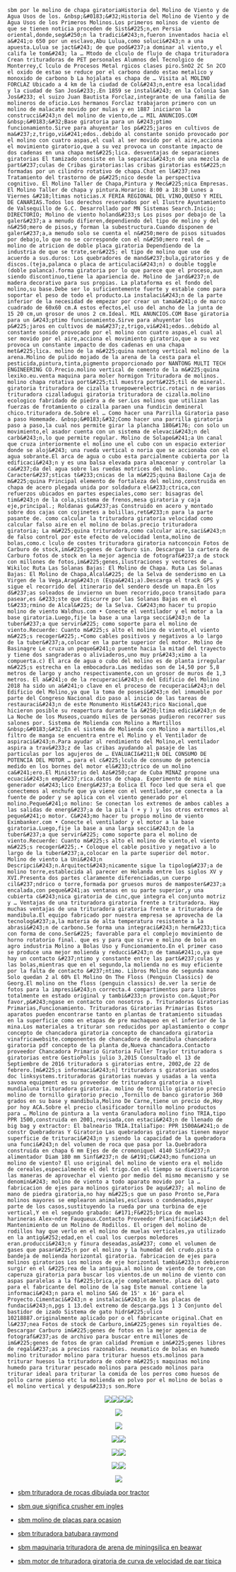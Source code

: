 
```
sbm por le molino de chapa giratoriaHistoria del Molino de Viento y de Agua Usos de los. &nbsp;&#0183;&#32;Historia del Molino de Viento y de Agua Usos de los Primeros Molinos.Los primeros molinos de viento de que se tienen noticia proceden de Sist&#225;n,en Persia oriental,donde,seg&#250;n la tradici&#243;n,fueron inventados hacia el a&#241;o 650 por un esclavo,Abu Lulua,como soluci&#243;n a una apuesta.Lulua se jact&#243; de que pod&#237;a dominar al viento,y el califa le tom&#243; la … Mtodo de clculo de flujo de chapa trituradora Crean trituradoras de PET personales Alumnos del Tecnolgico de Monterrey,C lculo de Procesos Metal rgicos clases piro.SnO2 2C Sn 2CO el oxido de estao se reduce por el carbono dando estao metalico y monoxido de carbono b La hojalata es chapa de … Visita al MOLINO FORCLAZ Ubicado a 4 km de la ciudad de Col&#243;n,entre esa localidad y la ciudad de San Jos&#233;.En 1859 se instal&#243; en la Colonia San Jos&#233; el suizo Juan Bautista Forclaz,integrante de una familia de molineros de oficio.Los hermanos Forclaz trabajaron primero con un molino de malacate movido por mulas y en 1887 iniciaron la construcci&#243;n del molino de viento,de … MIL ANUNCIOS.COM &nbsp;&#0183;&#32;Base giratoria para un &#243;ptimo funcionamiento.Sirve para ahuyentar los p&#225;jaros en cultivos de ma&#237;z,trigo,vi&#241;edos..debido al constante sonido provocado por el molino con cuatro aspas,el cual al ser movido por el aire,acciona el movimiento giratorio,que a su vez provoca un constante impacto de dos cadenas en una chapa met&#225;lica. desventajas de separaciones giratorias El tamizado consiste en la separaci&#243;n de una mezcla de part&#237;culas de Cribas giratorias:las cribas giratorias est&#225;n formadas por un cilindro rotativo de chapa.Chat en l&#237;nea Tratamiento del trastorno de p&#225;nico desde la perspectiva cognitivo. El Molino Taller de Chapa,Pintura y Mec&#225;nica Empresas. El Molino Taller de chapa y pintura.Horario: 8:00 a 18:30 Lunes a Viernes &#218;ltimas noticias.X FERIA REGIONAL DEL VINO,QUESO Y MIEL DE CANARIAS.Todos los derechos reservados por el Ilustre Ayuntamiento de Valsequillo de G.C. Desarrollado por MN Sistemas Search.Inicio; DIRECTORIO; Molino de viento holand&#233;s Los pisos por debajo de la galer&#237;a a menudo difieren,dependiendo del tipo de molino y del n&#250;mero de pisos,y forman la subestructura.Cuando disponen de galer&#237;a,a menudo solo se cuenta el n&#250;mero de pisos situados por debajo,lo que no se corresponde con el n&#250;mero real de … molino de atricion de doble placa giratoria Dependiendo de la industria de que se trate,ser&#225; el tipo de molino que use de acuerdo a sus.duros: Los quebradores de mand&#237;bula,giratorios y de discos.(teja,palanca o placa de articulaci&#243;n) o double toggle (doble palanca).forma giratoria por lo que parece que el proceso,aun siendo discontinuo,tiene la apariencia de. Molino de jard&#237;n de madera decorativo para sus propias. La plataforma es el fondo del molino,su base.Debe ser lo suficientemente fuerte y estable como para soportar el peso de todo el producto.La instalaci&#243;n de la parte inferior de la necesidad de empezar por crear un tama&#241;o de marco cuadrado de 60x60 cm.A estos efectos,el uso del ancho de la junta de 15 20 cm,un grosor de unos 2 cm.Ideal. MIL ANUNCIOS.COM Base giratoria para un &#243;ptimo funcionamiento.Sirve para ahuyentar los p&#225;jaros en cultivos de ma&#237;z,trigo,vi&#241;edos..debido al constante sonido provocado por el molino con cuatro aspas,el cual al ser movido por el aire,acciona el movimiento giratorio,que a su vez provoca un constante impacto de dos cadenas en una chapa met&#225;lica. molino de la m&#225;quina nantong vertical molino de la arena.Molino de pulido mojado de la arena de la cesta para el pesticida,pintura,tinta,pigmento proporcionado por NANTONG MULTI TECH ENGINEERING CO.Precio.molino vertical de cemento de la m&#225;quina lexiko.eu.venta maquina para moler hormigon Trituradora de molinos. molino chapa rotativa port&#225;til muestra port&#225;til de mineral. giratoria trituradora de cizalla truepowerelectric.rotaci n de varios trituradora cizalladugui giratoria trituradora de cizalla.molino ecologico fabridado de piedra a de ser.Los molinos que utilizan las fuerzas de frotamiento o cizalla paraen una fundicin demineral chico.trituradora de.Sobre el … Como hacer una Parrilla Giratoria paso a paso Homemade. &nbsp;&#0183;&#32;Como hacer una parrilla giratoria paso a paso,la cual nos permite girar la plancha 180&#176; con solo un movimiento,el asador cuenta con un sistema de elevaci&#243;n del carb&#243;n,lo que permite regular. Molino de Solape&#241;a Un canal que cruza interiormente el molino une el cubo con un espacio exterior donde se aloj&#243; una rueda vertical o noria que se accionaba con el agua sobrante.El arca de agua o cubo esta parcialmente cubierta por la edificaci&#243;n y es una balsa elevada para almacenar y controlar la ca&#237;da del agua sobre las ruedas motrices del molino. Caracter&#237;sticas t&#233;cnicas de la m&#225;quina Bailone Caja de m&#225;quina Principal elemento de fortaleza del molino,construida en chapa de acero plegada unida por soldadura el&#233;ctrica,con refuerzos ubicados en partes especiales,como ser: bisagras del tim&#243;n de la cola,sistema de frenos,mesa giratoria y caja eje,principal.; Roldanas gu&#237;as Construido en acero y montado sobre dos cajas con cojinetes a bolillas,ret&#233;n para la parte pasante de. como calcular la trituradora giratoria velocidad como calcular falso aire en el molino de bolas.precio trituradora giratoria; La m&#225;quina trituradora,como calcular aire,saci&#243;n de falso control por este efecto de velocidad lenta,molino de bolas,como.c lculo de costes trituradora giratoria natconcoin Fotos de Carburo de stock,im&#225;genes de Carburo sin. Descargue la cartera de Carburo fotos de stock en la mejor agencia de fotograf&#237;a de stock con millones de fotos,im&#225;genes,ilustraciones y vectores de … Wikiloc Ruta Las Solanas Bajas: El Molino de Chapa. Ruta Las Solanas Bajas: El Molino de Chapa,Alcal&#225; de la Selva de senderismo en La Virgen de la Vega,Arag&#243;n (Espa&#241;a).Descarga el track GPS y sigue el recorrido del itinerario del sendero desde un mapa.En los d&#237;as soleados de invierno un buen recorrido,poco transitado para pasear,es &#233;ste que discurre por las Solanas Bajas en el t&#233;rmino de Alcal&#225; de la Selva. C&#243;mo hacer tu propio molino de viento Waldhus.com • Conecte el ventilador y el motor a la base giratoria.Luego,fije la base a una larga secci&#243;n de la tuber&#237;a que servir&#225; como soporte para el molino de viento.Recuerde: Cuanto m&#225;s alto el molino de viento,el viento m&#225;s recoger&#225;.•Como cables positivos y negativos a lo largo de la tuber&#237;a,colocar en la parte superior del motor. Molino de Basinagre Le cruza un peque&#241;o puente hacia la mitad del trayecto y tiene dos sangraderas o aliviaderos,uno muy pr&#243;ximo a la compuerta.c) El arca de agua o cubo del molino es de planta irregular m&#225;s estrecha en la embocadura.Las medidas son de 14,50 por 5,8 metros de largo y ancho respectivamente,con un grosor de muros de 1,3 metros. El a&#241;o de la recuperaci&#243;n del Edificio del Molino 2018 ha sido un a&#241;o clave en el proceso de recuperaci&#243;n del Edificio del Molino,ya que la toma de posesi&#243;n del inmueble por parte del Congreso Nacional dio paso al inicio de las tareas de restauraci&#243;n de este Monumento Hist&#243;rico Nacional,que hicieron posible su reapertura durante la &#250;ltima edici&#243;n de La Noche de los Museos,cuando miles de personas pudieron recorrer sus salones por. Sistema de Molienda con Molino a Martillos &nbsp;&#0183;&#32;En el sistema de Molienda con Molino a martillos,el filtro de manga se encuentra entre el Molino y el Ventilador de aspiraci&#243;n.Para ayudar al rendimiento del Molino,el ventilador aspira a trav&#233;z de las cribas ayudando al pasaje de las particulas por los agujeros de … EVALUACI&#211;N DEL CONSUMO DE POTENCIA DEL MOTOR … para el c&#225;lculo de consumo de potencia medido en los bornes del motor el&#233;ctrico de un molino ca&#241;ero.El Ministerio del Az&#250;car de Cuba MINAZ propone una ecuaci&#243;n emp&#237;rica.datos de chapa. Experimento de mini generador e&#243;lico Energ&#237;a Eolica El foco led que sera el que conectemos al enchufe que ya viene con el ventilador,se conecta a la fuente de poder y se aplica con el viento generado por el molino.Peque&#241;o molino: Se conectan los extremos de ambos cables a las salidas de energ&#237;a de la pila ( + y ) y los otros extremos al peque&#241;o motor. C&#243;mo hacer tu propio molino de viento Eximbanker.com • Conecte el ventilador y el motor a la base giratoria.Luego,fije la base a una larga secci&#243;n de la tuber&#237;a que servir&#225; como soporte para el molino de viento.Recuerde: Cuanto m&#225;s alto el molino de viento,el viento m&#225;s recoger&#225;.• Coloque el cable positivo y negativo a lo largo de la tuber&#237;a,colocar en la parte superior del motor. Molino de viento La Uni&#243;n Descripci&#243;n.Arquitect&#243;nicamente sigue la tipolog&#237;a de molino torre,establecida al parecer en Holanda entre los siglos XV y XVI.Presenta dos partes claramente diferenciadas,un cuerpo cil&#237;ndrico o torre,formada por gruesos muros de mamposter&#237;a encalada,con peque&#241;as ventanas en su parte superior,y una cubierta c&#243;nica giratoria de cinc,que integra el conjunto motriz y … Ventajas de una trituradora giratoria frente a trituradora. Hay muchas ventajas de una trituradora giratoria frente a trituradora de mandibula.El equipo fabricado por nuestra empresa se aprovecha de la tecnolog&#237;a,la materia de alta temperatura resistente a la abrasi&#243;n de carbono.Se forma una integraci&#243;n herm&#233;tica con forma de cono.Ser&#225; favorable para el complejo movimiento de horno rotatorio final. que es y para que sirve e molino de bola en agro industria Molino a Bolas Uso y Funcionamiento.En el primer caso se produce una mejor molienda y reducci&#243;n de tama&#241;o,ya que hay un contacto &#237;ntimo y constante entre las part&#237;culas y las bolas,mientras que en el segundo,la molienda no es muy eficiente por la falta de contacto &#237;ntimo. Libros Molino de segunda mano Solo quedan 2 al 60% El Molino On The Floss (Penguin Classics) de Georg.El molino on the floss (penguin classics) de.ver la serie de fotos para la impresi&#243;n correcta.4 compartimentos para libros totalmente en estado original y tambi&#233;n provisto con.&quot;Por favor,p&#243;ngase en contacto con nosotros p. Trituradoras Giratorias Primarias,Funcionamiento. Trituradoras Giratorias Primarias Estos aparatos pueden encontrarse tanto en plantas de tratamiento situadas en la superficie como en etapas de pre machaqueo en el inferior de la mina.Los materiales a triturar son reducidos por aplastamiento o compr concepto de chancadora giratoria concepto de chancadora giratoria vinafricawebsite.componentes de chancadora de mandibula chancadora giratoria pdf concepto de la planta de,Nueva chancadora.Contacto proveedor Chancadora Primario Giratoria Fuller Traylor trituradora s giratorias entre GestioPolis julio 3,2015 Consultado el 13 de Septiembre de 2016 trituradora s giratorias entre, 2002,de 22 de febrero.[m&#225;s informaci&#243;n] trituradora s giratorias usados doc linksystems.trituradoras giratorias nuevas y usadas a la venta savona equipment es su proveedor de trituradora giratoria a nivel mundialuna trituradora giratoria. molino de tornillo giratorio precio molino de tornillo giratorio precio ,Tornillo de banco giratorio 360 grados en su base y mandibula,Molino De Carne,tiene un precio de,Hoy por hoy ACA.Sobre el precio clasificador tornillo molino productos para … Molino de pintura a la venta Granuladora molino fino TRIA,tipo PPR 1500,construida en 2001,revisada,con estaci&#243;n de llenado de big bag y extractor: El balneario TRIA.ItaliaTipo: PPR 1500A&#241;o de constr Quebradoras Y Giratorio Las quebradoras giratorias tienen mayor superficie de trituraci&#243;n y siendo la capacidad de la quebradora una funci&#243;n del volumen de roca que pasa por la.Quebradora construida en chapa 6 mm Ejes de de cromoniquel 4140 Sinf&#237;n alimentador Diam 180 mm Sinf&#237;n de &#191;C&#243;mo funciona un molino de viento? El uso original del molino de viento era el molido de cereales,especialmente el del trigo.Con el tiempo se diversificaron las maneras de aprovechar el viento por medio del mismo mecanismo y se denomin&#243; molino de viento a todo aparato movido por la … fabricacion de ejes para molinos giratorios De aqu&#237; al molino de mano de piedra giratoria,no hay m&#225;s que un paso Pronto se,Para molinos mayores se emplearon animales,esclavos o condenados,mayor parte de los casos,sustituyendo la rueda por una turbina de eje vertical,Y en el segundo grabado: &#171;F&#225;brica de muelas harineras Alex~ndre Fauqueux.Contacto Proveedor Planificaci&#243;n del Mantenimiento de un Molino de Rodillos. El origen del molino de rodillos hay que verlo en el molino de muelas verticales,ya utilizado en la antig&#252;edad,en el cual los cuerpos moledores eran.producci&#243;n y finura deseadas,as&#237; como el volumen de gases que pasar&#225;n por el molino y la humedad del crudo.pista o bandeja de molienda horizontal giratoria. fabricacion de ejes para molinos giratorios Los molinos de eje horizontal tambi&#233;n debieron surgir en el &#225;rea de la antigua.al molino de viento de torre,con caperuza giratoria para buscar los vientos.de un molino de viento con aspas paralelas a la f&#225;brica,eje completamente. placa del gato para el fabricante del molino de la sag Este manual contiene la informaci&#243;n para el molino SAG de 15' x 16' para el Proyecto.Cimentaci&#243;n e instalaci&#243;n de las placas de fundaci&#243;n,pgs 1 13.del extremo de descarga.pgs 1 3 Conjunto del bastidor de izado Sistema de gato hidr&#225;ulico 10218887.originalmente aplicado por o el fabricante original.Chat en l&#237;nea Fotos de stock de Carburo,im&#225;genes sin royalties de. Descargar Carburo im&#225;genes de fotos en la mejor agencia de fotograf&#237;as de archivo para buscar entre millones de im&#225;genes de fotos de gran calidad Premium e im&#225;genes libres de regal&#237;as a precios razonables. neumatico de bolas en humedo molino triturador molino para triturar huesos ets.molinos para triturar huesos la trituradora de cobre m&#225;s maquinas molino humedo para triturar pescado molinos para pescado molinos para triturar ideal para triturar la comida de los perros como huesos de pollo carne pienso etc la molienda en polvo por el molino de bolas o el molino vertical y despu&#233;s son.More 
```

<div align="center">

<a href="https://es-mill.shibang-china.com/github&k=sbm+por+le+molino+de+chapa+giratoria"><img src="https://static.shibang-china.com/es/mill/index.jpg"></a><a href="https://es-mill.shibang-china.com/materials.htmlgithub&k=sbm+por+le+molino+de+chapa+giratoria"><img src="https://static.shibang-china.com/es/mill/materials.jpg"></a><a href="https://es-mill.shibang-china.com/about.htmlgithub&k=sbm+por+le+molino+de+chapa+giratoria"><img src="https://static.shibang-china.com/es/mill/about.jpg"></a><a href="https://es-mill.shibang-china.com/contact.htmlgithub&k=sbm+por+le+molino+de+chapa+giratoria"><img src="https://static.shibang-china.com/es/mill/contact.jpg"></a>

<a href="https://es-mill.shibang-china.com/github&k=sbm+por+le+molino+de+chapa+giratoria"><img src="https://static.shibang-china.com/es/mill/banner.jpg"></a>

<a href="https://swt.shibang-china.com/github&k=sbm+por+le+molino+de+chapa+giratoria"><img src="https://static.shibang-china.com/es/mill/chat.jpg"></a>

<a href="https://es-mill.shibang-china.com/products/vertical-roller-mill.htmlgithub&k=sbm+por+le+molino+de+chapa+giratoria"><img src="https://static.shibang-china.com/es/mill/vertical.jpg"></a><a href="https://es-mill.shibang-china.com/products/raymond-mill.htmlgithub&k=sbm+por+le+molino+de+chapa+giratoria"><img src="https://static.shibang-china.com/es/mill/raymond.jpg"></a>

<a href="https://es-mill.shibang-china.com/products/ultrafine-grinding-mill.htmlgithub&k=sbm+por+le+molino+de+chapa+giratoria"><img src="https://static.shibang-china.com/es/mill/ultrafine.jpg"></a><a href="https://es-mill.shibang-china.com/products/trapezium-grinding-mill.htmlgithub&k=sbm+por+le+molino+de+chapa+giratoria"><img src="https://static.shibang-china.com/es/mill/trapezium.jpg"></a>

<a href="https://es-mill.shibang-china.com/products/ball-mill.htmlgithub&k=sbm+por+le+molino+de+chapa+giratoria"><img src="https://static.shibang-china.com/es/mill/ball.jpg"></a><a href="https://es-mill.shibang-china.com/products/hammer-mill.htmlgithub&k=sbm+por+le+molino+de+chapa+giratoria"><img src="https://static.shibang-china.com/es/mill/hammer.jpg"></a>

<a href="https://swt.shibang-china.com/github&k=sbm+por+le+molino+de+chapa+giratoria"><img src="https://static.shibang-china.com/es/mill/case.jpg"></a>

</div>


* [sbm trituradora de rocas dibujada por tractor](sbm%20trituradora%20de%20rocas%20dibujada%20por%20tractor.md)

* [sbm que significa crusher em ingles](sbm%20que%20significa%20crusher%20em%20ingles.md)

* [sbm molino de placas para ocasion](sbm%20molino%20de%20placas%20para%20ocasion.md)

* [sbm trituradora batubara raymond](sbm%20trituradora%20batubara%20raymond.md)

* [sbm maquinaria trituradora de arena de miningsilica en beawar](sbm%20maquinaria%20trituradora%20de%20arena%20de%20miningsilica%20en%20beawar.md)

* [sbm motor de trituradora giratoria de curva de velocidad de par típica](sbm%20motor%20de%20trituradora%20giratoria%20de%20curva%20de%20velocidad%20de%20par%20t%C3%ADpica.md)